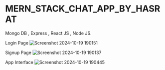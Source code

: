 # MERN_STACK_CHAT_APP_BY_HASRAT
Mongo DB , Express , React JS , Node JS.

Login Page
![Screenshot 2024-10-19 190151](https://github.com/user-attachments/assets/3ccc28c0-6adc-472f-afdd-14e4e7f59fcc)

Signup Page
![Screenshot 2024-10-19 190137](https://github.com/user-attachments/assets/4810e406-802d-458d-9c15-bc60ad3b039d)

App Interface
![Screenshot 2024-10-19 190445](https://github.com/user-attachments/assets/143508cd-6f64-4459-9a17-cc0b42f31fbd)
